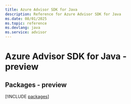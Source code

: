 ```yaml
---
title: Azure Advisor SDK for Java
description: Reference for Azure Advisor SDK for Java
ms.date: 08/01/2025
ms.topic: reference
ms.devlang: java
ms.service: advisor
---
```

# Azure Advisor SDK for Java - preview
## Packages - preview
[!INCLUDE [packages](advisor-index.md)]